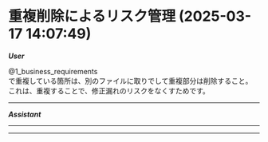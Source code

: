 <!-- Generated by SpecStory -->

# 重複削除によるリスク管理 (2025-03-17 14:07:49)

_**User**_

@1_business_requirements   
で重複している箇所は、別のファイルに取りでして重複部分は削除すること。
これは、重複することで、修正漏れのリスクをなくすためです。

---

_**Assistant**_



---



---

